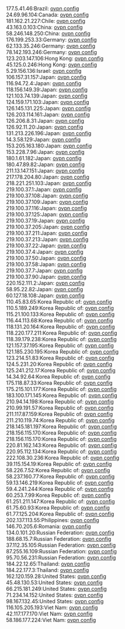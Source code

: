 177.5.41.46:Brazil: [ovpn config](vpn/177_5_41_46.ovpn)  
24.69.96.104:Canada: [ovpn config](vpn/24_69_96_104.ovpn)  
181.162.21.227:Chile: [ovpn config](vpn/181_162_21_227.ovpn)  
43.163.0.103:China: [ovpn config](vpn/43_163_0_103.ovpn)  
58.246.148.250:China: [ovpn config](vpn/58_246_148_250.ovpn)  
176.199.253.33:Germany: [ovpn config](vpn/176_199_253_33.ovpn)  
62.133.35.246:Germany: [ovpn config](vpn/62_133_35_246.ovpn)  
78.142.193.246:Germany: [ovpn config](vpn/78_142_193_246.ovpn)  
123.203.147.106:Hong Kong: [ovpn config](vpn/123_203_147_106.ovpn)  
45.125.0.246:Hong Kong: [ovpn config](vpn/45_125_0_246.ovpn)  
5.29.156.136:Israel: [ovpn config](vpn/5_29_156_136.ovpn)  
106.157.31.157:Japan: [ovpn config](vpn/106_157_31_157.ovpn)  
116.94.72.4:Japan: [ovpn config](vpn/116_94_72_4.ovpn)  
118.156.149.39:Japan: [ovpn config](vpn/118_156_149_39.ovpn)  
121.103.74.139:Japan: [ovpn config](vpn/121_103_74_139.ovpn)  
124.159.171.103:Japan: [ovpn config](vpn/124_159_171_103.ovpn)  
126.145.131.225:Japan: [ovpn config](vpn/126_145_131_225.ovpn)  
126.203.114.161:Japan: [ovpn config](vpn/126_203_114_161.ovpn)  
126.206.8.31:Japan: [ovpn config](vpn/126_206_8_31.ovpn)  
126.92.11.20:Japan: [ovpn config](vpn/126_92_11_20.ovpn)  
131.213.226.196:Japan: [ovpn config](vpn/131_213_226_196.ovpn)  
14.3.58.129:Japan: [ovpn config](vpn/14_3_58_129.ovpn)  
153.205.163.180:Japan: [ovpn config](vpn/153_205_163_180.ovpn)  
153.228.7.96:Japan: [ovpn config](vpn/153_228_7_96.ovpn)  
180.1.61.182:Japan: [ovpn config](vpn/180_1_61_182.ovpn)  
180.47.89.82:Japan: [ovpn config](vpn/180_47_89_82.ovpn)  
211.13.147.151:Japan: [ovpn config](vpn/211_13_147_151.ovpn)  
217.178.204.80:Japan: [ovpn config](vpn/217_178_204_80.ovpn)  
218.221.251.103:Japan: [ovpn config](vpn/218_221_251_103.ovpn)  
219.100.37.1:Japan: [ovpn config](vpn/219_100_37_1.ovpn)  
219.100.37.108:Japan: [ovpn config](vpn/219_100_37_108.ovpn)  
219.100.37.109:Japan: [ovpn config](vpn/219_100_37_109.ovpn)  
219.100.37.116:Japan: [ovpn config](vpn/219_100_37_116.ovpn)  
219.100.37.125:Japan: [ovpn config](vpn/219_100_37_125.ovpn)  
219.100.37.19:Japan: [ovpn config](vpn/219_100_37_19.ovpn)  
219.100.37.205:Japan: [ovpn config](vpn/219_100_37_205.ovpn)  
219.100.37.211:Japan: [ovpn config](vpn/219_100_37_211.ovpn)  
219.100.37.213:Japan: [ovpn config](vpn/219_100_37_213.ovpn)  
219.100.37.22:Japan: [ovpn config](vpn/219_100_37_22.ovpn)  
219.100.37.4:Japan: [ovpn config](vpn/219_100_37_4.ovpn)  
219.100.37.50:Japan: [ovpn config](vpn/219_100_37_50.ovpn)  
219.100.37.58:Japan: [ovpn config](vpn/219_100_37_58.ovpn)  
219.100.37.7:Japan: [ovpn config](vpn/219_100_37_7.ovpn)  
219.100.37.90:Japan: [ovpn config](vpn/219_100_37_90.ovpn)  
220.152.111.2:Japan: [ovpn config](vpn/220_152_111_2.ovpn)  
58.95.22.82:Japan: [ovpn config](vpn/58_95_22_82.ovpn)  
60.127.18.108:Japan: [ovpn config](vpn/60_127_18_108.ovpn)  
110.45.83.65:Korea Republic of: [ovpn config](vpn/110_45_83_65.ovpn)  
110.5.189.249:Korea Republic of: [ovpn config](vpn/110_5_189_249.ovpn)  
115.21.100.133:Korea Republic of: [ovpn config](vpn/115_21_100_133.ovpn)  
116.44.113.68:Korea Republic of: [ovpn config](vpn/116_44_113_68.ovpn)  
118.131.20.164:Korea Republic of: [ovpn config](vpn/118_131_20_164.ovpn)  
118.220.177.211:Korea Republic of: [ovpn config](vpn/118_220_177_211.ovpn)  
118.39.179.238:Korea Republic of: [ovpn config](vpn/118_39_179_238.ovpn)  
121.157.37.195:Korea Republic of: [ovpn config](vpn/121_157_37_195.ovpn)  
121.185.230.195:Korea Republic of: [ovpn config](vpn/121_185_230_195.ovpn)  
123.214.51.83:Korea Republic of: [ovpn config](vpn/123_214_51_83.ovpn)  
124.5.231.20:Korea Republic of: [ovpn config](vpn/124_5_231_20.ovpn)  
125.241.212.17:Korea Republic of: [ovpn config](vpn/125_241_212_17.ovpn)  
14.34.92.64:Korea Republic of: [ovpn config](vpn/14_34_92_64.ovpn)  
175.118.87.33:Korea Republic of: [ovpn config](vpn/175_118_87_33.ovpn)  
175.215.101.177:Korea Republic of: [ovpn config](vpn/175_215_101_177.ovpn)  
183.100.171.145:Korea Republic of: [ovpn config](vpn/183_100_171_145.ovpn)  
210.94.14.198:Korea Republic of: [ovpn config](vpn/210_94_14_198.ovpn)  
210.99.191.57:Korea Republic of: [ovpn config](vpn/210_99_191_57.ovpn)  
211.117.87.159:Korea Republic of: [ovpn config](vpn/211_117_87_159.ovpn)  
211.210.119.74:Korea Republic of: [ovpn config](vpn/211_210_119_74.ovpn)  
218.145.181.197:Korea Republic of: [ovpn config](vpn/218_145_181_197.ovpn)  
218.156.115.170:Korea Republic of: [ovpn config](vpn/218_156_115_170.ovpn)  
218.156.115.170:Korea Republic of: [ovpn config](vpn/218_156_115_170.ovpn)  
220.81.162.143:Korea Republic of: [ovpn config](vpn/220_81_162_143.ovpn)  
220.95.112.134:Korea Republic of: [ovpn config](vpn/220_95_112_134.ovpn)  
222.108.30.236:Korea Republic of: [ovpn config](vpn/222_108_30_236.ovpn)  
39.115.154.19:Korea Republic of: [ovpn config](vpn/39_115_154_19.ovpn)  
58.226.7.52:Korea Republic of: [ovpn config](vpn/58_226_7_52.ovpn)  
58.237.160.77:Korea Republic of: [ovpn config](vpn/58_237_160_77.ovpn)  
59.13.146.219:Korea Republic of: [ovpn config](vpn/59_13_146_219.ovpn)  
59.4.241.244:Korea Republic of: [ovpn config](vpn/59_4_241_244.ovpn)  
60.253.7.99:Korea Republic of: [ovpn config](vpn/60_253_7_99.ovpn)  
61.251.211.147:Korea Republic of: [ovpn config](vpn/61_251_211_147.ovpn)  
61.75.60.93:Korea Republic of: [ovpn config](vpn/61_75_60_93.ovpn)  
61.77.125.204:Korea Republic of: [ovpn config](vpn/61_77_125_204.ovpn)  
202.137.113.55:Philippines: [ovpn config](vpn/202_137_113_55.ovpn)  
146.70.205.6:Romania: [ovpn config](vpn/146_70_205_6.ovpn)  
134.0.101.20:Russian Federation: [ovpn config](vpn/134_0_101_20.ovpn)  
188.68.15.7:Russian Federation: [ovpn config](vpn/188_68_15_7.ovpn)  
37.112.35.105:Russian Federation: [ovpn config](vpn/37_112_35_105.ovpn)  
87.255.16.109:Russian Federation: [ovpn config](vpn/87_255_16_109.ovpn)  
95.70.56.231:Russian Federation: [ovpn config](vpn/95_70_56_231.ovpn)  
184.22.12.65:Thailand: [ovpn config](vpn/184_22_12_65.ovpn)  
184.22.177.3:Thailand: [ovpn config](vpn/184_22_177_3.ovpn)  
162.120.159.28:United States: [ovpn config](vpn/162_120_159_28.ovpn)  
45.48.130.53:United States: [ovpn config](vpn/45_48_130_53.ovpn)  
66.215.181.249:United States: [ovpn config](vpn/66_215_181_249.ovpn)  
71.234.14.152:United States: [ovpn config](vpn/71_234_14_152.ovpn)  
98.167.132.45:United States: [ovpn config](vpn/98_167_132_45.ovpn)  
116.105.205.193:Viet Nam: [ovpn config](vpn/116_105_205_193.ovpn)  
42.117.177.170:Viet Nam: [ovpn config](vpn/42_117_177_170.ovpn)  
58.186.177.224:Viet Nam: [ovpn config](vpn/58_186_177_224.ovpn)  
